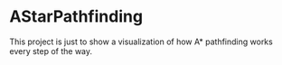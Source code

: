 # AStarPathfinding
This project is just to show a visualization of how A* pathfinding works every step of the way.
